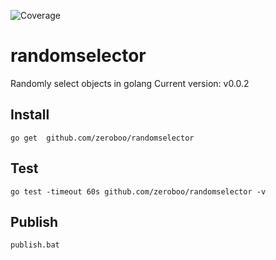 ![Coverage](https://img.shields.io/badge/Coverage-77.4%25-brightgreen)

# randomselector
Randomly select objects in golang
Current version: v0.0.2
## Install 
```console
go get  github.com/zeroboo/randomselector
```

## Test
```console
go test -timeout 60s github.com/zeroboo/randomselector -v
```

## Publish
```console
publish.bat
```
